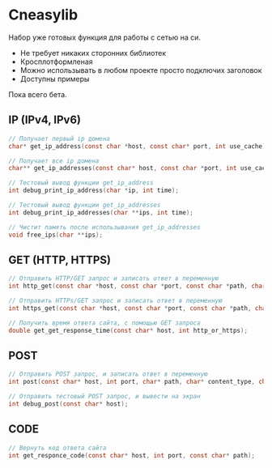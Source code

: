 # Cneasylib
Набор уже готовых функция для работы с сетью на си.
- Не требует никаких сторонних библиотек
- Кросплотформленая
- Можно использывать в любом проекте просто подключих заголовок
- Доступны примеры

Пока всего бета.

## IP (IPv4, IPv6)
``` C
// Получает первый ip домена
char* get_ip_address(const char *host, const char* port, int use_cache);

// Получает все ip домена
char** get_ip_addresses(const char* host, const char *port, int use_cache);

// Тестовый вывод функции get_ip_address
int debug_print_ip_address(char *ip, int time);

// Тестовый вывод функции get_ip_addresses
int debug_print_ip_addresses(char **ips, int time);

// Чистит память после использывания get_ip_addresses
void free_ips(char **ips);
```

## GET (HTTP, HTTPS)
``` C
// Отправить HTTP/GET запрос и записать ответ в переменную
int http_get(const char *host, const char *port, const char *path, char* response);

// Отправить HTTPs/GET запрос и записать ответ в переменную
int https_get(const char *host, const char *port, const char *path, char *response);

// Получить время ответа сайта, с помощью GET запроса
double get_get_response_time(const char* host, int http_or_https);
```

## POST
``` C
// Отправить POST запрос, и записать ответ в переменную
int post(const char* host, int port, char* path, char* content_type, char* request_body, char* response);

// Отправить тестовый POST запрос, и вывести на экран
int debug_post(const char* host);
```

## CODE
``` C
// Вернуть код ответа сайта
int get_responce_code(const char* host, int port, const char* path);
```
